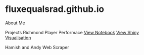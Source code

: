 # fluxequalsrad.github.io

About Me


Projects
Richmond Player Performace
[View Notebook](https://github.com/fluxequalsrad/fluxequalsrad.github.io/blob/main/Richmond%20Player%20Performance.ipynb)   [View Shiny Visualisation](https://fluxequalsrad.shinyapps.io/shiny/)


Hamish and Andy Web Scraper
